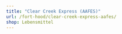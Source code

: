 ```yaml
---
title: "Clear Creek Express (AAFES)"
url: /fort-hood/clear-creek-express-aafes/
shop: Lebensmittel
---
```

